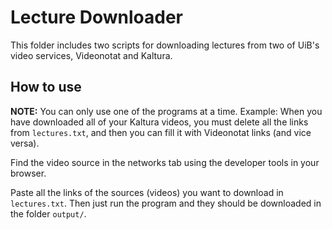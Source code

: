 # Lecture Downloader

This folder includes two scripts for downloading lectures from two of UiB's
video services, Videonotat and Kaltura.

## How to use

**NOTE:** You can only use one of the programs at a time. Example: When you
have downloaded all of your Kaltura videos, you must delete all the links
from `lectures.txt`, and then you can fill it with Videonotat links
(and vice versa).

Find the video source in the networks tab using the developer tools in your
browser.

Paste all the links of the sources (videos) you want to download in
`lectures.txt`. Then just run the program and they should be downloaded
in the folder `output/`.
